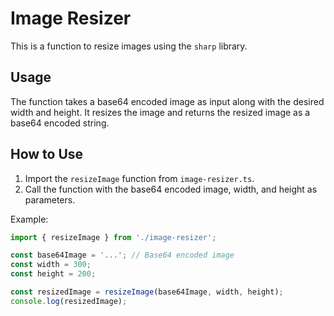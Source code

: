 # Image Resizer

This is a function to resize images using the `sharp` library.

## Usage

The function takes a base64 encoded image as input along with the desired width and height. It resizes the image and returns the resized image as a base64 encoded string.

## How to Use

1. Import the `resizeImage` function from `image-resizer.ts`.
2. Call the function with the base64 encoded image, width, and height as parameters.



Example:

```typescript
import { resizeImage } from './image-resizer';

const base64Image = '...'; // Base64 encoded image
const width = 300;
const height = 200;

const resizedImage = resizeImage(base64Image, width, height);
console.log(resizedImage);
```
